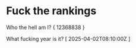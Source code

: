 # Fuck the rankings

Who the hell am I?
{ 12368838 }

What fucking year is it?
[ 2025-04-02T08:10:00Z ]

